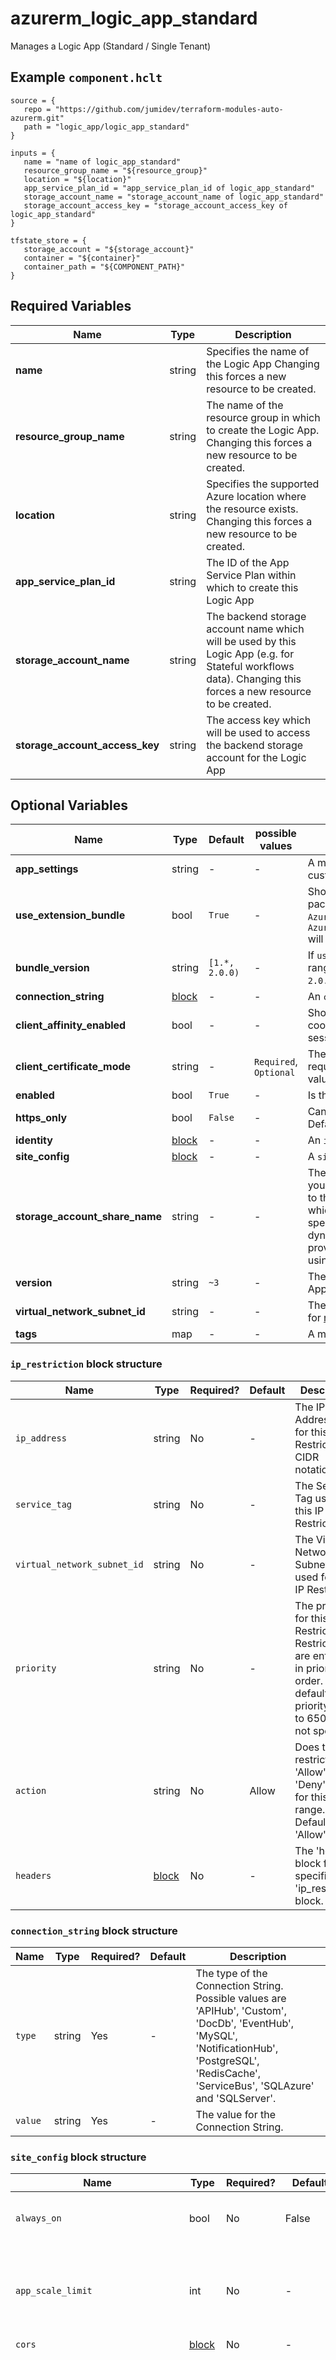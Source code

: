 # azurerm_logic_app_standard

Manages a Logic App (Standard / Single Tenant)

## Example `component.hclt`

```hcl
source = {
   repo = "https://github.com/jumidev/terraform-modules-auto-azurerm.git" 
   path = "logic_app/logic_app_standard" 
}

inputs = {
   name = "name of logic_app_standard" 
   resource_group_name = "${resource_group}" 
   location = "${location}" 
   app_service_plan_id = "app_service_plan_id of logic_app_standard" 
   storage_account_name = "storage_account_name of logic_app_standard" 
   storage_account_access_key = "storage_account_access_key of logic_app_standard" 
}

tfstate_store = {
   storage_account = "${storage_account}" 
   container = "${container}" 
   container_path = "${COMPONENT_PATH}" 
}

```

## Required Variables

| Name | Type |  Description |
| ---- | --------- |  ----------- |
| **name** | string |  Specifies the name of the Logic App Changing this forces a new resource to be created. | 
| **resource_group_name** | string |  The name of the resource group in which to create the Logic App. Changing this forces a new resource to be created. | 
| **location** | string |  Specifies the supported Azure location where the resource exists. Changing this forces a new resource to be created. | 
| **app_service_plan_id** | string |  The ID of the App Service Plan within which to create this Logic App | 
| **storage_account_name** | string |  The backend storage account name which will be used by this Logic App (e.g. for Stateful workflows data). Changing this forces a new resource to be created. | 
| **storage_account_access_key** | string |  The access key which will be used to access the backend storage account for the Logic App | 

## Optional Variables

| Name | Type |  Default  |  possible values |  Description |
| ---- | --------- |  ----------- | ----------- | ----------- |
| **app_settings** | string |  -  |  -  |  A map of key-value pairs for [App Settings](https://docs.microsoft.com/azure/azure-functions/functions-app-settings) and custom values. | 
| **use_extension_bundle** | bool |  `True`  |  -  |  Should the logic app use the bundled extension package? If true, then application settings for `AzureFunctionsJobHost__extensionBundle__id` and `AzureFunctionsJobHost__extensionBundle__version` will be created. Defaults to `true`. | 
| **bundle_version** | string |  `[1.*, 2.0.0)`  |  -  |  If `use_extension_bundle` then controls the allowed range for bundle versions. Defaults to `[1.*, 2.0.0)`. | 
| **connection_string** | [block](#connection_string-block-structure) |  -  |  -  |  An `connection_string` block. | 
| **client_affinity_enabled** | bool |  -  |  -  |  Should the Logic App send session affinity cookies, which route client requests in the same session to the same instance? | 
| **client_certificate_mode** | string |  -  |  `Required`, `Optional`  |  The mode of the Logic App's client certificates requirement for incoming requests. Possible values are `Required` and `Optional`. | 
| **enabled** | bool |  `True`  |  -  |  Is the Logic App enabled? Defaults to `true`. | 
| **https_only** | bool |  `False`  |  -  |  Can the Logic App only be accessed via HTTPS? Defaults to `false`. | 
| **identity** | [block](#identity-block-structure) |  -  |  -  |  An `identity` block. | 
| **site_config** | [block](#site_config-block-structure) |  -  |  -  |  A `site_config` object as defined below. | 
| **storage_account_share_name** | string |  -  |  -  |  The name of the share used by the logic app, if you want to use a custom name. This corresponds to the WEBSITE_CONTENTSHARE appsetting, which this resource will create for you. If you don't specify a name, then this resource will generate a dynamic name. This setting is useful if you want to provision a storage account and create a share using azurerm_storage_share | 
| **version** | string |  `~3`  |  -  |  The runtime version associated with the Logic App. Defaults to `~3`. | 
| **virtual_network_subnet_id** | string |  -  |  -  |  The subnet id which will be used by this resource for [regional virtual network integration](https://docs.microsoft.com/en-us/azure/app-service/overview-vnet-integration#regional-virtual-network-integration). | 
| **tags** | map |  -  |  -  |  A mapping of tags to assign to the resource. | 

### `ip_restriction` block structure

| Name | Type | Required? | Default | Description |
| ---- | ---- | --------- | ------- | ----------- |
| `ip_address` | string | No | - | The IP Address used for this IP Restriction in CIDR notation. |
| `service_tag` | string | No | - | The Service Tag used for this IP Restriction. |
| `virtual_network_subnet_id` | string | No | - | The Virtual Network Subnet ID used for this IP Restriction. |
| `priority` | string | No | - | The priority for this IP Restriction. Restrictions are enforced in priority order. By default, the priority is set to 65000 if not specified. |
| `action` | string | No | Allow | Does this restriction 'Allow' or 'Deny' access for this IP range. Defaults to 'Allow'. |
| `headers` | [block](#ip_restriction-block-structure) | No | - | The 'headers' block for this specific as a 'ip_restriction' block. |

### `connection_string` block structure

| Name | Type | Required? | Default | Description |
| ---- | ---- | --------- | ------- | ----------- |
| `type` | string | Yes | - | The type of the Connection String. Possible values are 'APIHub', 'Custom', 'DocDb', 'EventHub', 'MySQL', 'NotificationHub', 'PostgreSQL', 'RedisCache', 'ServiceBus', 'SQLAzure' and 'SQLServer'. |
| `value` | string | Yes | - | The value for the Connection String. |

### `site_config` block structure

| Name | Type | Required? | Default | Description |
| ---- | ---- | --------- | ------- | ----------- |
| `always_on` | bool | No | False | Should the Logic App be loaded at all times? Defaults to 'false'. |
| `app_scale_limit` | int | No | - | The number of workers this Logic App can scale out to. Only applicable to apps on the Consumption and Premium plan. |
| `cors` | [block](#site_config-block-structure) | No | - | A 'cors' block. |
| `dotnet_framework_version` | string | No | v4.0 | The version of the .NET framework's CLR used in this Logic App Possible values are 'v4.0' (including .NET Core 2.1 and 3.1), 'v5.0' and 'v6.0'. [For more information on which .NET Framework version to use based on the runtime version you're targeting - please see this table](https://docs.microsoft.com/azure/azure-functions/functions-dotnet-class-library#supported-versions). Defaults to 'v4.0'. |
| `elastic_instance_minimum` | int | No | - | The number of minimum instances for this Logic App Only affects apps on the Premium plan. |
| `ftps_state` | string | No | AllAllowed | State of FTP / FTPS service for this Logic App Possible values include: 'AllAllowed', 'FtpsOnly' and 'Disabled'. Defaults to 'AllAllowed'. |
| `health_check_path` | string | No | - | Path which will be checked for this Logic App health. |
| `http2_enabled` | bool | No | False | Specifies whether or not the HTTP2 protocol should be enabled. Defaults to 'false'. |
| `ip_restriction` | [block](#site_config-block-structure) | No | - | A list of 'ip_restriction' objects representing IP restrictions as defined below. |
| `scm_ip_restriction` | [block](#site_config-block-structure) | No | - | A list of 'scm_ip_restriction' objects representing SCM IP restrictions as defined below. |
| `scm_use_main_ip_restriction` | bool | No | False | Should the Logic App 'ip_restriction' configuration be used for the SCM too. Defaults to 'false'. |
| `scm_min_tls_version` | string | No | - | Configures the minimum version of TLS required for SSL requests to the SCM site. Possible values are '1.0', '1.1' and '1.2'. |
| `scm_type` | string | No | None | The type of Source Control used by the Logic App in use by the Windows Function App. Defaults to 'None'. Possible values are: 'BitbucketGit', 'BitbucketHg', 'CodePlexGit', 'CodePlexHg', 'Dropbox', 'ExternalGit', 'ExternalHg', 'GitHub', 'LocalGit', 'None', 'OneDrive', 'Tfs', 'VSO', and 'VSTSRM' |
| `linux_fx_version` | string | No | - | Linux App Framework and version for the AppService, e.g. 'DOCKER|(golang:latest)'. Setting this value will also set the 'kind' of application deployed to 'functionapp,linux,container,workflowapp' |
| `min_tls_version` | string | No | 1.2 | The minimum supported TLS version for the Logic App Possible values are '1.0', '1.1', and '1.2'. Defaults to '1.2' for new Logic Apps. |
| `pre_warmed_instance_count` | int | No | - | The number of pre-warmed instances for this Logic App Only affects apps on the Premium plan. |
| `runtime_scale_monitoring_enabled` | bool | No | False | Should Runtime Scale Monitoring be enabled?. Only applicable to apps on the Premium plan. Defaults to 'false'. |
| `use_32_bit_worker_process` | bool | No | True | Should the Logic App run in 32 bit mode, rather than 64 bit mode? Defaults to 'true'. |
| `vnet_route_all_enabled` | bool | No | - | Should all outbound traffic to have Virtual Network Security Groups and User Defined Routes applied. |
| `websockets_enabled` | bool | No | - | Should WebSockets be enabled? |

### `headers` block structure

| Name | Type | Required? | Default | Description |
| ---- | ---- | --------- | ------- | ----------- |
| `x_azure_fdid` | list | No | - | A list of allowed Azure FrontDoor IDs in UUID notation with a maximum of 8. |
| `x_fd_health_probe` | string | No | - | A list to allow the Azure FrontDoor health probe header. Only allowed value is '1'. |
| `x_forwarded_for` | list | No | - | A list of allowed 'X-Forwarded-For' IPs in CIDR notation with a maximum of 8 |
| `x_forwarded_host` | list | No | - | A list of allowed 'X-Forwarded-Host' domains with a maximum of 8. |

### `scm_ip_restriction` block structure

| Name | Type | Required? | Default | Description |
| ---- | ---- | --------- | ------- | ----------- |
| `ip_address` | string | No | - | The IP Address used for this IP Restriction in CIDR notation. |
| `service_tag` | string | No | - | The Service Tag used for this IP Restriction. |
| `virtual_network_subnet_id` | string | No | - | The Virtual Network Subnet ID used for this IP Restriction. |
| `priority` | string | No | - | The priority for this IP Restriction. Restrictions are enforced in priority order. By default, the priority is set to 65000 if not specified. |
| `action` | string | No | Allow | Does this restriction 'Allow' or 'Deny' access for this IP range. Defaults to 'Allow'. |
| `headers` | string | No | - | The 'headers' block for this specific 'ip_restriction' as defined below. |

### `cors` block structure

| Name | Type | Required? | Default | Description |
| ---- | ---- | --------- | ------- | ----------- |
| `allowed_origins` | list | Yes | - | A list of origins which should be able to make cross-origin calls. '*' can be used to allow all calls. |
| `support_credentials` | string | No | - | Are credentials supported? |

### `identity` block structure

| Name | Type | Required? | Default | Description |
| ---- | ---- | --------- | ------- | ----------- |
| `type` | string | Yes | - | Specifies the type of Managed Service Identity that should be configured on this Logic App Standard. Possible values are 'SystemAssigned', 'UserAssigned' and 'SystemAssigned, UserAssigned' (to enable both). |
| `identity_ids` | string | No | - | Specifies a list of User Assigned Managed Identity IDs to be assigned to this Logic App Standard. |



## Outputs

| Name | Type | Sensitive? | Description |
| ---- | ---- | --------- | --------- |
| **id** | string | No  | The ID of the Logic App | 
| **custom_domain_verification_id** | string | No  | An identifier used by App Service to perform domain ownership verification via DNS TXT record. | 
| **default_hostname** | string | No  | The default hostname associated with the Logic App - such as `mysite.azurewebsites.net` | 
| **outbound_ip_addresses** | string | No  | A comma separated list of outbound IP addresses - such as `52.23.25.3,52.143.43.12` | 
| **possible_outbound_ip_addresses** | string | No  | A comma separated list of outbound IP addresses - such as `52.23.25.3,52.143.43.12,52.143.43.17` - not all of which are necessarily in use. Superset of `outbound_ip_addresses`. | 
| **identity** | block | No  | An `identity` block, which contains the Managed Service Identity information for this App Service. | 
| **site_credential** | block | No  | A `site_credential` block, which contains the site-level credentials used to publish to this App Service. | 
| **kind** | string | No  | The Logic App kind - will be `functionapp,workflowapp` | 
| **principal_id** | string | No  | The Principal ID for the Service Principal associated with the Managed Service Identity of this App Service. | 
| **tenant_id** | string | No  | The Tenant ID for the Service Principal associated with the Managed Service Identity of this App Service. | 
| **username** | string | No  | The username which can be used to publish to this App Service | 
| **password** | string | Yes  | The password associated with the username, which can be used to publish to this App Service. | 
| **auto_swap_slot_name** | string | No  | The Auto-swap slot name. | 

Additionally, all variables are provided as outputs.
